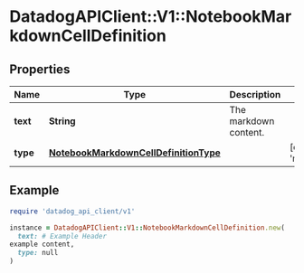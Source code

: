# DatadogAPIClient::V1::NotebookMarkdownCellDefinition

## Properties

| Name     | Type                                                                            | Description           | Notes                           |
| -------- | ------------------------------------------------------------------------------- | --------------------- | ------------------------------- |
| **text** | **String**                                                                      | The markdown content. |                                 |
| **type** | [**NotebookMarkdownCellDefinitionType**](NotebookMarkdownCellDefinitionType.md) |                       | [default to &#39;markdown&#39;] |

## Example

```ruby
require 'datadog_api_client/v1'

instance = DatadogAPIClient::V1::NotebookMarkdownCellDefinition.new(
  text: # Example Header
example content,
  type: null
)
```
